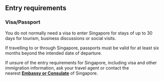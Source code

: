 ## Entry requirements

### **Visa/Passport**

You do not normally need a visa to enter Singapore for stays of up to 30 days for tourism, business discussions or social visits.

If travelling to or through Singapore, passports must be valid for at least six months beyond the intended date of departure.

If unsure of the entry requirements for Singapore, including visa and other immigration information, ask your travel agent or contact the nearest [**Embassy or Consulate**](/en/dfa/embassies-in-ireland/) of Singapore.
